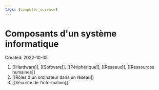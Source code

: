```yaml
---
tags: [computer_science] 
---
```

# Composants d'un système informatique
Created: 2022-10-05

1. [[Hardware]], [[Software]], [[Périphérique]], [[Réseaux]], [[Ressources humaines]]
2. [[Rôles d'un ordinateur dans un réseau]]
3. [[Sécurité de l'information]]
